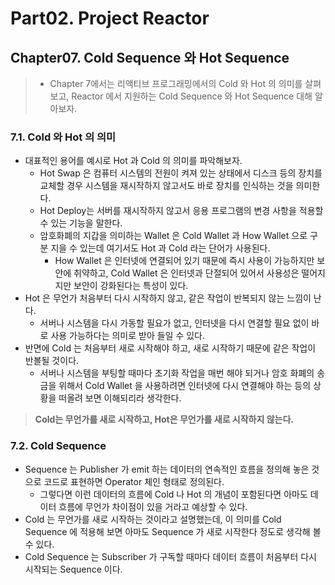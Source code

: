 # Part02. Project Reactor
## Chapter07. Cold Sequence 와 Hot Sequence
> - Chapter 7에서는 리액티브 프로그래밍에서의 Cold 와 Hot 의 의미를 살펴보고, Reactor 에서 지원하는 Cold Sequence 와 Hot Sequence 대해 알아보자. 
### 7.1. Cold 와 Hot 의 의미
- 대표적인 용어를 예시로 Hot 과 Cold 의 의미를 파악해보자.
  - Hot Swap 은 컴퓨터 시스템의 전원이 켜져 있는 상태에서 디스크 등의 장치를 교체할 경우 시스템을 재시작하지 않고서도 바로 장치를 인식하는 것을 의미한다.
  - Hot Deploy는 서버를 재시작하지 않고서 응용 프로그램의 변경 사항을 적용할 수 있는 기능을 말한다.
  - 암호화폐의 지갑을 의미하는 Wallet 은 Cold Wallet 과 How Wallet 으로 구분 지을 수 있는데 여기서도 Hot 과 Cold 라는 단어가 사용된다.
    - How Wallet 은 인터넷에 연결되어 있기 때문에 즉시 사용이 가능하지만 보안에 취약하고, Cold Wallet 은 인터넷과 단절되어 있어서 사용성은 떨어지지만 보안이 강화된다는 특성이 있다.
- Hot 은 무언가 처음부터 다시 시작하지 않고, 같은 작업이 반복되지 않는 느낌이 난다.
  - 서버나 시스템을 다시 가동할 필요가 없고, 인터넷을 다시 연결할 필요 없이 바로 사용 가능하다는 의미로 받아 들일 수 있다.
- 반면에 Cold 는 처음부터 새로 시작해야 하고, 새로 시작하기 때문에 같은 작업이 반볼될 것이다.
  - 서버나 시스템을 부팅할 때마다 초기화 작업을 매번 해야 되거나 암호 화폐의 송금을 위해서 Cold Wallet 을 사용하려면 인터넷에 다시 연결해야 하는 등의 상황을 떠올려 보면 이해되리라 생각한다.
> **Cold는 무언가를 새로 시작하고, Hot은 무언가를 새로 시작하지 않는다.**

### 7.2. Cold Sequence
- Sequence 는 Publisher 가 emit 하는 데이터의 연속적인 흐름을 정의해 놓은 것으로 코드로 표현하면 Operator 체인 형태로 정의된다.
  - 그렇다면 이런 데이터의 흐름에 Cold 나 Hot 의 개념이 포함된다면 아마도 데이터 흐름에 무언가 차이점이 있을 거라고 예상할 수 있다.
- Cold 는 무언가를 새로 시작하는 것이라고 설명했는데, 이 의미를 Cold Sequence 에 적용해 보면 아마도 Sequence 가 새로 시작한다 정도로 생각해 볼 수 있다.
- Cold Sequence 는 Subscriber 가 구독할 때마다 데이터 흐름이 처음부터 다시 시작되는 Sequence 이다.
 